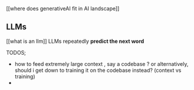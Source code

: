 [[where does generativeAI fit in AI landscape]]

## LLMs
[[what is an llm]]
LLMs repeatedly **predict the next word**

TODOS;
- how to feed extremely large context , say a codebase ? or alternatively, should i get down to training it on the codebase instead? (context vs training)
- 